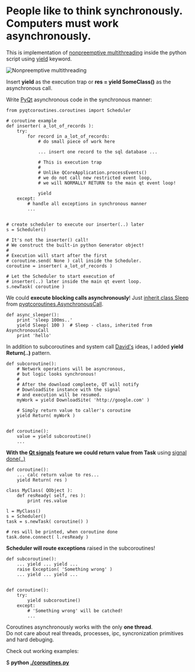 # People like to think synchronously. Computers must work asynchronously. #

This is implementation of [nonpreemptive multithreading](http://en.wikipedia.org/wiki/Thread_\(computer_science\))
inside the python script
using [yield](http://stackoverflow.com/questions/231767/the-python-yield-keyword-explained) keyword.  

![Nonpreemptive multithreading](http://upload.wikimedia.org/wikipedia/commons/thumb/a/a5/Multithreaded_process.svg/220px-Multithreaded_process.svg.png)

Insert **yield** as the execution trap or **res = yield SomeClass()** as the asynchronous call.
 

Write [PyQt](http://www.riverbankcomputing.co.uk/software/pyqt/intro) asynchronous code in the synchronous manner:

    from pyqtcoroutines.coroutines import Scheduler

    # coroutine example
    def inserter( a_lot_of_records ):
        try:
            for record in a_lot_of_records:
                # do small piece of work here 

                ... insert one record to the sql database ...
    
                # This is execution trap
                #
                # Unlike QCoreApplication.processEvents() 
                # we do not call new restricted event loop,
                # we will NORMALLY RETURN to the main qt event loop!
    
                yield
        except:
            # handle all exceptions in synchronous manner
            ...
    
    
    # create scheduler to execute our inserter(..) later
    s = Scheduler()

    # It's not the inserter() call!
    # We construct the built-in python Generator object!
    #
    # Execution will start after the first 
    # coroutine.send( None ) call inside the Scheduler.
    coroutine = inserter( a_lot_of_records )

    # Let the Scheduler to start execution of 
    # inserter(..) later inside the main qt event loop.
    s.newTask( coroutine )


We could **execute blocking calls asynchronously**!
Just [inherit class Sleep](http://github.com/ddosoff/pyqtcoroutines/blob/master/coroutines.py#L85) from 
[pyqtcoroutines.AsynchronousCall](http://github.com/ddosoff/pyqtcoroutines/blob/master/coroutines.py#L53).

    def async_sleeper():
        print 'sleep 100ms..'
        yield Sleep( 100 )  # Sleep - class, inherited from AsynchronousCall 
        print 'hello'


In addition to subcoroutines and system call [David's](http://www.dabeaz.com/coroutines/) ideas,
I added **yield Return(..)** pattern.


    def subcoroutine():
        # Network operations will be asyncronous,
        # but logic looks synchronous!
        #
        # After the download compleete, QT will notify 
        # DownloadSite instance with the signal
        # and execution will be resumed. 
        myWork = yield DownloadSite( 'http://google.com' )

        # Simply return value to caller's coroutine
        yield Return( myWork )
    
    
    def coroutine():
        value = yield subcoroutine()
        ...


**With the [Qt signals](http://doc.trolltech.com/4.7/signalsandslots.html) feature we could return 
value from Task** using [signal done(..)](http://github.com/ddosoff/pyqtcoroutines/blob/master/coroutines.py#L123)


    def coroutine():
        ... calc return value to res...
        yield Return( res )

    class MyClass( QObject ):
        def resReady( self, res ):
            print res.value

    l = MyClass()
    s = Scheduler()
    task = s.newTask( coroutine() )

    # res will be printed, when coroutine done
    task.done.connect( l.resReady )


**Scheduler will route exceptions** raised in the subcoroutines!


    def subcoroutine():
        ... yield ... yield ...
        raise Exception( 'Something wrong' )
        ... yield ... yield ...


    def coroutine():
        try:
            yield subcoroutine()
        except:
            # 'Something wrong' will be catched!
            ...


Coroutines asynchronously works with the only **one thread**.  
Do not care about real threads, processes, ipc, syncronization primitives and hard debuging.

Check out working examples:

$ **python [./coroutines.py](http://github.com/ddosoff/pyqtcoroutines/blob/master/coroutines.py#L328)**
